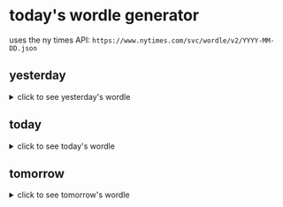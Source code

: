 # today's wordle generator

uses the ny times API: `https://www.nytimes.com/svc/wordle/v2/YYYY-MM-DD.json`

## yesterday

<details>
    <summary>click to see yesterday's wordle</summary>

    faith

</details>

## today

<details>
    <summary>click to see today's wordle</summary>

    brain

</details>

## tomorrow

<details>
    <summary>click to see tomorrow's wordle</summary>

    rider

</details>
